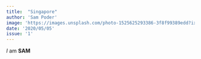 ```yaml
---
title:  "Singapore"
author: 'Sam Poder'
image: 'https://images.unsplash.com/photo-1525625293386-3f8f99389edd?ixlib=rb-1.2.1&ixid=eyJhcHBfaWQiOjEyMDd9&auto=format&fit=crop&w=1549&q=80'
date: '2020/05/05'
issue: '1'
---
```


*I* am **SAM**

